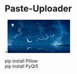 # Paste-Uploader

+<img src="/res/SnipPreview.gif?raw=true" width="200px">


pip install Pillow  
pip install PyQt5
